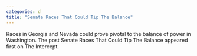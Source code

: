 ```yaml
---
categories: d
title: "Senate Races That Could Tip The Balance"
---
```

Races in Georgia and Nevada could prove pivotal to the balance of power in Washington.
The post Senate Races That Could Tip The Balance appeared first on The Intercept.
